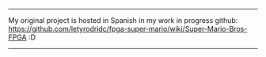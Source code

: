 
************
My original project is hosted in Spanish in my work in progress github: https://github.com/letyrodridc/fpga-super-mario/wiki/Super-Mario-Bros-FPGA 
:D
************

